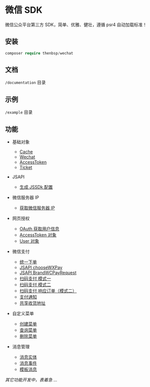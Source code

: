 # 微信 SDK

微信公众平台第三方 SDK，简单、优雅、健壮，遵循 psr4 自动加载标准！

## 安装

```php
composer require thenbsp/wechat
```

## 文档

``/documentation`` 目录

## 示例

``/example`` 目录

## 功能

- 基础对象
    - [Cache](/documentation/cache.md)
    - [Wechat](/documentation/wechat.md)
    - [AccessToken](/documentation/accesstoken.md)
    - [Ticket](/documentation/ticket.md)
- JSAPI
    - [生成 JSSDk 配置](/documentation/jssdk.md)
- 微信服务器 IP
    - [获取微信服务器 IP](/documentation/serverip.md)
- 网页授权
    - [OAuth 获取用户信息](/documentation/oauth.md)
    - [AccessToken 对象](/documentation/oauth-accesstoken.md)
    - [User 对象](/documentation/oauth-user.md)
- 微信支付
    - [统一下单](/documentation/payment-unifiedorder.md)
    - [JSAPI chooseWXPay](/documentation/payment-choosewxpay.md)
    - [JSAPI BrandWCPayRequest](/documentation/payment-brandwcpayrequest.md)
    - [扫码支付 模式一](/documentation/payment-qrcode-forever.md)
    - [扫码支付 模式二](/documentation/payment-qrcode-temporary.md)
    - [扫码支付 响应订单（模式二）](/documentation/payment-qrcode-response.md)
    - [支付通知](/documentation/payment-notify.md)
    - [共享收货地址](/documentation/payment-address.md)
- 自定义菜单
    - [创建菜单](/documentation/menu-create.md)
    - [查询菜单](/documentation/menu-query.md)
    - [删除菜单](/documentation/menu-delete.md)

- 消息管理
    - [消息实体](/documentation/message-entity.md)
    - [消息事件](/documentation/message-event.md)
    - [模板消息](/documentation/message-template.md)

_其它功能开发中，表着急 ..._